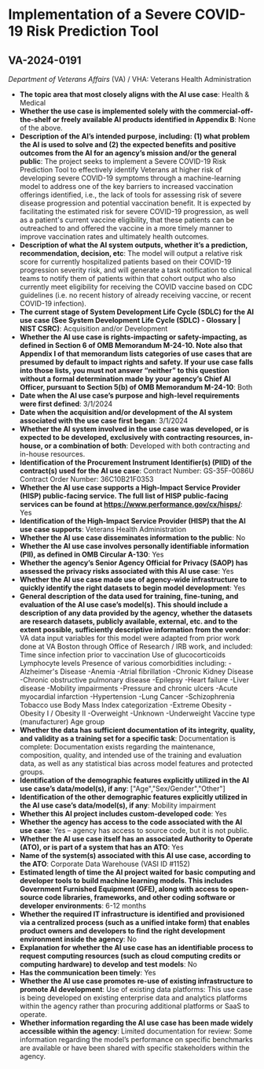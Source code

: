 # Implementation of a Severe COVID-19 Risk Prediction Tool
## VA-2024-0191
_Department of Veterans Affairs_ (VA) / VHA: Veterans Health Administration


+ **The topic area that most closely aligns with the AI use case**: Health & Medical
+ **Whether the use case is implemented solely with the commercial-off-the-shelf or freely available AI products identified in Appendix B**: None of the above.
+ **Description of the AI’s intended purpose, including: (1) what problem the AI is used to solve and (2) the expected benefits and positive outcomes from the AI for an agency’s mission and/or the general public**: The project seeks to implement a Severe COVID-19 Risk Prediction Tool to effectively identify Veterans at higher risk of developing severe COVID-19 symptoms through a machine-learning model to address one of the key barriers to increased vaccination offerings identified, i.e., the lack of tools for assessing risk of severe disease progression and potential vaccination benefit. It is expected by facilitating the estimated risk for severe COVID-19 progression, as well as a patient's current vaccine eligibility, that these patients can be outreached to and offered the vaccine in a more timely manner to improve vaccination rates and ultimately health outcomes.
+ **Description of what the AI system outputs, whether it’s a prediction, recommendation, decision, etc**: The model will output a relative risk score for currently hospitalized patients based on their COVID-19 progression severity risk, and will generate a task notification to clinical teams to notify them of patients within that cohort output who also currently meet eligibility for receiving the COVID vaccine based on CDC guidelines (i.e. no recent history of already receiving vaccine, or recent COVID-19 infection).
+ **The current stage of System Development Life Cycle (SDLC) for the AI use case (See System Development Life Cycle (SDLC) - Glossary | NIST CSRC)**: Acquisition and/or Development
+ **Whether the AI use case is rights-impacting or safety-impacting, as defined in Section 6 of OMB Memorandum M-24-10. Note also that Appendix I of that memorandum lists categories of use cases that are presumed by default to impact rights and safety. If your use case falls into those lists, you must not answer “neither” to this question without a formal determination made by your agency’s Chief AI Officer, pursuant to Section 5(b) of OMB Memorandum M-24-10**: Both
+ **Date when the AI use case’s purpose and high-level requirements were first defined**: 3/1/2024
+ **Date when the acquisition and/or development of the AI system associated with the use case first began**: 3/1/2024
+ **Whether the AI system involved in the use case was developed, or is expected to be developed, exclusively with contracting resources, in-house, or a combination of both**: Developed with both contracting and in-house resources.
+ **Identification of the Procurement Instrument Identifier(s) (PIID) of the contract(s) used for the AI use case**: Contract Number: GS-35F-0086U Contract Order Number: 36C10B21F0353
+ **Whether the AI use case supports a High-Impact Service Provider (HISP) public-facing service. The full list of HISP public-facing services can be found at https://www.performance.gov/cx/hisps/**: Yes
+ **Identification of the High-Impact Service Provider (HISP) that the AI use case supports**: Veterans Health Administration
+ **Whether the AI use case disseminates information to the public**: No
+ **Whether the AI use case involves personally identifiable information (PII), as defined in OMB Circular A-130**: Yes
+ **Whether the agency’s Senior Agency Official for Privacy (SAOP) has assessed the privacy risks associated with this AI use case**: Yes
+ **Whether the AI use case made use of agency-wide infrastructure to quickly identify the right datasets to begin model development**: Yes
+ **General description of the data used for training, fine-tuning, and evaluation of the AI use case’s model(s). This should include a description of any data provided by the agency, whether the datasets are research datasets, publicly available, external, etc. and to the extent possible, sufficiently descriptive information from the vendor**: VA data input variables for this model were adapted from prior work done at VA Boston through Office of Research / IRB work, and included: Time since infection prior to vaccination Use of glucocorticoids Lymphocyte levels Presence of various comorbidities including:  -Alzheimer's Disease -Anemia -Atrial fibrillation -Chronic Kidney Disease -Chronic obstructive pulmonary disease -Epilepsy -Heart failure -Liver disease -Mobility impairments -Pressure and chronic ulcers -Acute myocardial infarction -Hypertension -Lung Cancer -Schizophrenia Tobacco use Body Mass Index categorization  -Extreme Obesity -Obesity I / Obesity II -Overweight -Unknown -Underweight Vaccine type (manufacturer) Age group
+ **Whether the data has sufficient documentation of its integrity, quality, and validity as a training set for a specific task**: Documentation is complete: Documentation exists regarding the maintenance, composition, quality, and intended use of the training and evaluation data, as well as any statistical bias across model features and protected groups.
+ **Identification of the demographic features explicitly utilized in the AI use case’s data/model(s), if any**: ["Age","Sex/Gender","Other"]
+ **Identification of the other demographic features explicitly utilized in the AI use case’s data/model(s), if any**: Mobility impairment
+ **Whether this AI project includes custom-developed code**: Yes
+ **Whether the agency has access to the code associated with the AI use case**: Yes – agency has access to source code, but it is not public.
+ **Whether the AI use case itself has an associated Authority to Operate (ATO), or is part of a system that has an ATO**: Yes
+ **Name of the system(s) associated with this AI use case, according to the ATO**: Corporate Data Warehouse (VASI ID #1152)
+ **Estimated length of time the AI project waited for basic computing and developer tools to build machine learning models. This includes Government Furnished Equipment (GFE), along with access to open-source code libraries, frameworks, and other coding software or developer environments**: 6-12 months
+ **Whether the required IT infrastructure is identified and provisioned via a centralized process (such as a unified intake form) that enables product owners and developers to find the right development environment inside the agency**: No
+ **Explanation for whether the AI use case has an identifiable process to request computing resources (such as cloud computing credits or computing hardware) to develop and test models**: No
+ **Has the communication been timely**: Yes
+ **Whether the AI use case promotes re-use of existing infrastructure to promote AI development**: Use of existing data platforms: This use case is being developed on existing enterprise data and analytics platforms within the agency rather than procuring additional platforms or SaaS to operate.
+ **Whether information regarding the AI use case has been made widely accessible within the agency**: Limited documentation for review: Some information regarding the model’s performance on specific benchmarks are available or have been shared with specific stakeholders within the agency.